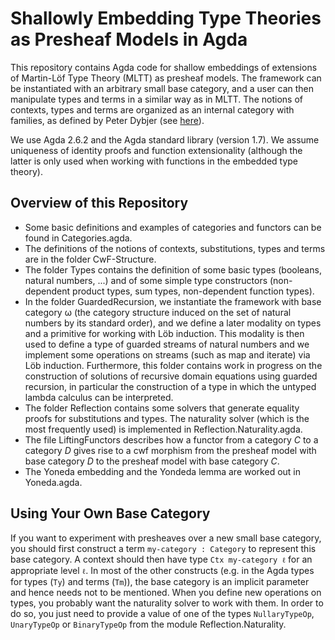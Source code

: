# Shallowly Embedding Type Theories as Presheaf Models in Agda

This repository contains Agda code for shallow embeddings of extensions of Martin-Löf Type Theory (MLTT) as presheaf models.
The framework can be instantiated with an arbitrary small base category, and a user can then manipulate types and terms in a similar way as in MLTT.
The notions of contexts, types and terms are organized as an internal category with families, as defined by Peter Dybjer (see [here](https://link.springer.com/chapter/10.1007/3-540-61780-9_66)).

We use Agda 2.6.2 and the Agda standard library (version 1.7).
We assume uniqueness of identity proofs and function extensionality (although the latter is only used when working with functions in the embedded type theory).

## Overview of this Repository

* Some basic definitions and examples of categories and functors can be found in Categories.agda.
* The definitions of the notions of contexts, substitutions, types and terms are in the folder CwF-Structure.
* The folder Types contains the definition of some basic types (booleans, natural numbers, ...) and of some simple type constructors (non-dependent product types, sum types, non-dependent function types).
* In the folder GuardedRecursion, we instantiate the framework with base category ω (the category structure induced on the set of natural numbers by its standard order), and we define a later modality on types and a primitive for working with Löb induction. This modality is then used to define a type of guarded streams of natural numbers and we implement some operations on streams (such as map and iterate) via Löb induction. Furthermore, this folder contains work in progress on the construction of solutions of recursive domain equations using guarded recursion, in particular the construction of a type in which the untyped lambda calculus can be interpreted.
* The folder Reflection contains some solvers that generate equality proofs for substitutions and types. The naturality solver (which is the most frequently used) is implemented in Reflection.Naturality.agda.
* The file LiftingFunctors describes how a functor from a category _C_ to a category _D_ gives rise to a cwf morphism from the presheaf model with base category _D_ to the presheaf model with base category _C_.
* The Yoneda embedding and the Yondeda lemma are worked out in Yoneda.agda.

## Using Your Own Base Category

If you want to experiment with presheaves over a new small base category, you should first construct a term `my-category : Category` to represent this base category.
A context should then have type `Ctx my-category ℓ` for an appropriate level `ℓ`.
In most of the other constructs (e.g. in the Agda types for types (`Ty`) and terms (`Tm`)), the base category is an implicit parameter and hence needs not to be mentioned.
When you define new operations on types, you probably want the naturality solver to work with them. In order to do so, you just need to provide a value of one of the types `NullaryTypeOp`, `UnaryTypeOp` or `BinaryTypeOp` from the module Reflection.Naturality.
